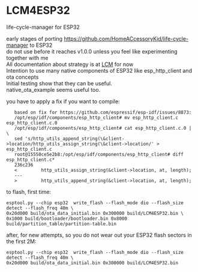 # LCM4ESP32
life-cycle-manager for ESP32

early stages of porting https://github.com/HomeACcessoryKid/life-cycle-manager to ESP32  
do not use before it reaches v1.0.0 unless you feel like experimenting together with me  
All documentation about strategy is at [LCM](https://github.com/HomeACcessoryKid/life-cycle-manager) for now  
Intention to use many native components of ESP32 like esp_http_client and ota concepts  
Initial testing show that they can be useful.  
native_ota_example seems useful too.

you have to apply a fix if you want to compile:  
```
   based on fix for https://github.com/espressif/esp-idf/issues/8873:
   /opt/esp/idf/components/esp_http_client# mv esp_http_client.c esp_http_client.c.0
   /opt/esp/idf/components/esp_http_client# cat esp_http_client.c.0 | \
   sed 's/http_utils_append_string(\&client->location/http_utils_assign_string(\&client->location/' > esp_http_client.c
   root@15550ce5e2b8:/opt/esp/idf/components/esp_http_client# diff esp_http_client.c*
   236c236
   <         http_utils_assign_string(&client->location, at, length);
   ---
   >         http_utils_append_string(&client->location, at, length);
```

to flash, first time:  
```
esptool.py --chip esp32  write_flash --flash_mode dio --flash_size detect --flash_freq 40m \   
0x20d000 build/ota_data_initial.bin 0x300000 build/LCM4ESP32.bin \   
0x1000 build/bootloader/bootloader.bin 0x8000 build/partition_table/partition-table.bin
```

after, for new attempts, so you do not wear out your ESP32 flash sectors in the first 2M:  
```
esptool.py --chip esp32  write_flash --flash_mode dio --flash_size detect --flash_freq 40m \  
0x20d000 build/ota_data_initial.bin 0x300000 build/LCM4ESP32.bin
```

